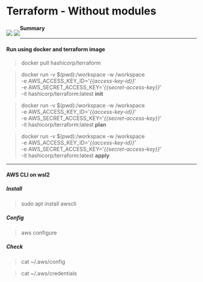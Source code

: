 # Terraform - Without modules

<p style="float:left">
    <img src="https://img.shields.io/badge/FullCycle-000000?style=plastic"  /> 
    <img src="https://img.shields.io/badge/Terraform-7B42BC?style=plastic&logo=Terraform&logoColor=white" /> 
</p>

#### Summary



-----

#### Run using docker and terraform image

> docker pull hashicorp/terraform

> docker run -v $(pwd):/workspace -w /workspace \
>  -e AWS_ACCESS_KEY_ID='_{{access-key-id}}_' \
>  -e AWS_SECRET_ACCESS_KEY='_{{secret-access-key}}_' \
>  -it hashicorp/terraform:latest **init**

> docker run -v $(pwd):/workspace -w /workspace \
>  -e AWS_ACCESS_KEY_ID='_{{access-key-id}}_' \
>  -e AWS_SECRET_ACCESS_KEY='_{{secret-access-key}}_' \
>  -it hashicorp/terraform:latest **plan**

> docker run -v $(pwd):/workspace -w /workspace \
>  -e AWS_ACCESS_KEY_ID='_{{access-key-id}}_' \
>  -e AWS_SECRET_ACCESS_KEY='_{{secret-access-key}}_' \
>  -it hashicorp/terraform:latest **apply**

-----

#### AWS CLI on wsl2

##### Install
> sudo apt install awscli

##### Config
> aws configure

##### Check
> cat ~/.aws/config

> cat ~/.aws/credentials

